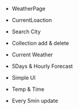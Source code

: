 * WeatherPage

* CurrentLoaction
* Search City
* Collection add & delete
* Current Weather
* 5Days & Hourly Forecast
* Simple UI
* Temp & Time
* Every 5min update


